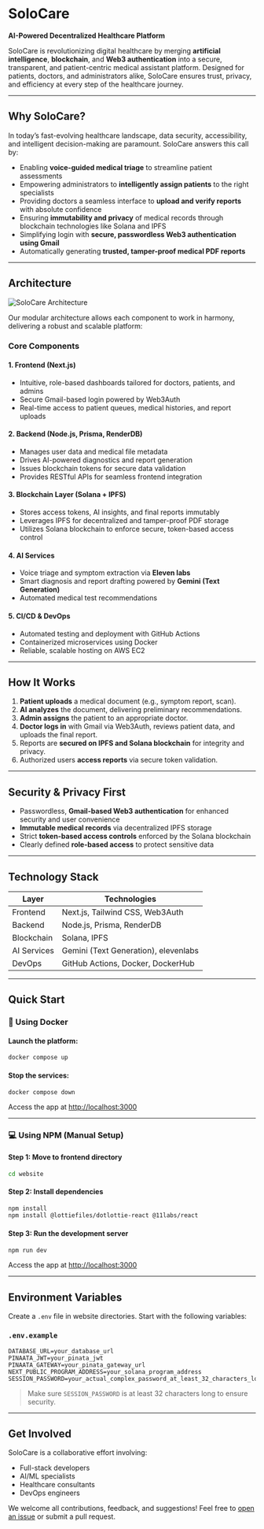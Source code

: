 # SoloCare

**AI-Powered Decentralized Healthcare Platform**

SoloCare is revolutionizing digital healthcare by merging **artificial intelligence**, **blockchain**, and **Web3 authentication** into a secure, transparent, and patient-centric medical assistant platform. Designed for patients, doctors, and administrators alike, SoloCare ensures trust, privacy, and efficiency at every step of the healthcare journey.

---

## Why SoloCare?

In today’s fast-evolving healthcare landscape, data security, accessibility, and intelligent decision-making are paramount. SoloCare answers this call by:

* Enabling **voice-guided medical triage** to streamline patient assessments
* Empowering administrators to **intelligently assign patients** to the right specialists
* Providing doctors a seamless interface to **upload and verify reports** with absolute confidence
* Ensuring **immutability and privacy** of medical records through blockchain technologies like Solana and IPFS
* Simplifying login with **secure, passwordless Web3 authentication using Gmail**
* Automatically generating **trusted, tamper-proof medical PDF reports**

---

## Architecture

![SoloCare Architecture](https://github.com/user-attachments/assets/08c4341f-dc0c-4fd4-9329-311f4e2bdbcf)

Our modular architecture allows each component to work in harmony, delivering a robust and scalable platform:

### Core Components

#### 1. Frontend (Next.js)

* Intuitive, role-based dashboards tailored for doctors, patients, and admins
* Secure Gmail-based login powered by Web3Auth
* Real-time access to patient queues, medical histories, and report uploads

#### 2. Backend (Node.js, Prisma, RenderDB)

* Manages user data and medical file metadata
* Drives AI-powered diagnostics and report generation
* Issues blockchain tokens for secure data validation
* Provides RESTful APIs for seamless frontend integration

#### 3. Blockchain Layer (Solana + IPFS)

* Stores access tokens, AI insights, and final reports immutably
* Leverages IPFS for decentralized and tamper-proof PDF storage
* Utilizes Solana blockchain to enforce secure, token-based access control

#### 4. AI Services

* Voice triage and symptom extraction via **Eleven labs**
* Smart diagnosis and report drafting powered by **Gemini (Text Generation)**
* Automated medical test recommendations

#### 5. CI/CD & DevOps

* Automated testing and deployment with GitHub Actions
* Containerized microservices using Docker
* Reliable, scalable hosting on AWS EC2

---

## How It Works

1. **Patient uploads** a medical document (e.g., symptom report, scan).
2. **AI analyzes** the document, delivering preliminary recommendations.
3. **Admin assigns** the patient to an appropriate doctor.
4. **Doctor logs in** with Gmail via Web3Auth, reviews patient data, and uploads the final report.
5. Reports are **secured on IPFS and Solana blockchain** for integrity and privacy.
6. Authorized users **access reports** via secure token validation.

---

## Security & Privacy First

* Passwordless, **Gmail-based Web3 authentication** for enhanced security and user convenience
* **Immutable medical records** via decentralized IPFS storage
* Strict **token-based access controls** enforced by the Solana blockchain
* Clearly defined **role-based access** to protect sensitive data

---

## Technology Stack

| Layer       | Technologies                           |
| ----------- | -------------------------------------- |
| Frontend    | Next.js, Tailwind CSS, Web3Auth        |
| Backend     | Node.js, Prisma, RenderDB              |
| Blockchain  | Solana, IPFS                           |
| AI Services | Gemini (Text Generation), elevenlabs   |
| DevOps      | GitHub Actions, Docker, DockerHub      |

---

## Quick Start

### 🐳 Using Docker

#### Launch the platform:

```bash
docker compose up
```

#### Stop the services:

```bash
docker compose down
```

Access the app at [http://localhost:3000](http://localhost:3000)

---

### 💻 Using NPM (Manual Setup)

#### Step 1: Move to frontend directory

```bash
cd website
```

#### Step 2: Install dependencies

```bash
npm install
npm install @lottiefiles/dotlottie-react @11labs/react
```

#### Step 3: Run the development server

```bash
npm run dev
```

Access the app at [http://localhost:3000](http://localhost:3000)

---

## Environment Variables

Create a `.env` file in website directories. Start with the following variables:

### `.env.example`

```env
DATABASE_URL=your_database_url
PINAATA_JWT=your_pinata_jwt
PINAATA_GATEWAY=your_pinata_gateway_url
NEXT_PUBLIC_PROGRAM_ADDRESS=your_solana_program_address
SESSION_PASSWORD=your_actual_complex_password_at_least_32_characters_long
```

> Make sure `SESSION_PASSWORD` is at least 32 characters long to ensure security.

---

## Get Involved

SoloCare is a collaborative effort involving:

* Full-stack developers
* AI/ML specialists
* Healthcare consultants
* DevOps engineers

We welcome all contributions, feedback, and suggestions! Feel free to [open an issue](https://github.com/Mayank77maruti/Solocare/issues) or submit a pull request.

